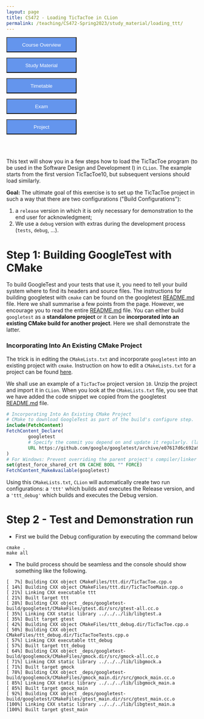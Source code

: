 ```yaml
---
layout: page
title: CS472 - Loading TicTacToe in CLion
permalink: /teaching/CS472-Spring2023/study_material/loading_ttt/
---
```


<form action="/teaching/CS472-Spring2023">
    <input type="submit" style="background-color:cornflowerblue;color:white;width:185px;
height:40px;" value="Course Overview" />
</form>
<form action="/teaching/CS472-Spring2023/study_material">
    <input type="submit" style="background-color:cornflowerblue;color:white;width:185px;
height:40px;" value="Study Material" />
</form>
<form action="/teaching/CS472-Spring2023/Timetable">
    <input type="submit" style="background-color:cornflowerblue;color:white;width:185px;
height:40px;" value="Timetable" />
</form>
<form action="/teaching/CS472-Spring2023/Exam">
    <input type="submit" style="background-color:cornflowerblue;color:white;width:185px;
height:40px;" value="Exam" />
</form>
<form action="/teaching/CS472-Spring2023/project">
    <input type="submit" style="background-color:cornflowerblue;color:white;width:185px;
height:40px;" value="Project" />
</form>


<br/>
<br/>

This text will show you in a few steps how to load the TicTacToe program (to be used in the Software Design and Development I) in ```CLion```. 
The example starts from the first version TicTacToe10, but subsequent versions should load similarly.

**Goal:** 
The ultimate goal of this exercise is to set up the TicTacToe project in such a way that there are two configurations ("Build Configurations"): 
1.  a ```release``` version in which it is only necessary for demonstration to the end user for acknowledgment; 
2.  We use a ```debug``` version with extras during the development process (```tests```, ```debug```, ...).

Step 1: Building GoogleTest with CMake
========
To build GoogleTest and your tests that use it, you need to tell your build system where to find its headers and source files.
The instructions for building googletest with ```cmake``` can be found on the googletest [README.md](https://github.com/google/googletest/tree/main/googletest) file.
Here we shall summarise a few points from the page. However, we encourage you to read the entire [README.md](https://github.com/google/googletest/tree/main/googletest) file.
You can either build ```googletest``` as a **standalone project** or it can be **incorporated into an existing CMake build for another project**.
Here we shall demonstrate the latter.

### Incorporating Into An Existing CMake Project
The trick is in editing the ```CMakeLists.txt``` and incorporate ```googletest``` into an existing project with ```cmake```.
Instruction on how to edit a ```CMakeLists.txt``` for a project can be found [here](https://www.jetbrains.com/help/clion/cmakelists-txt-file.html#cmakelist-template).

We shall use an example of a ```TicTacToe``` project version ```10```.
Unzip the project and import it in ``CLion``. When you look at the ```CMakeLists.txt``` file, you see that we have added the code snippet
we copied from the googletest [README.md](https://github.com/google/googletest/tree/main/googletest) file.


```cmake
# Incorporating Into An Existing CMake Project
# CMake to download GoogleTest as part of the build's configure step.
include(FetchContent)
FetchContent_Declare(
        googletest
        # Specify the commit you depend on and update it regularly. (latest googletest commit - October 19, 2022)
        URL https://github.com/google/googletest/archive/e07617d6c692a96e126f11f85c3e38e46b10b4d0.zip
)
# For Windows: Prevent overriding the parent project's compiler/linker settings
set(gtest_force_shared_crt ON CACHE BOOL "" FORCE)
FetchContent_MakeAvailable(googletest)
```


Using this ```CMakeLists.txt```, ```CLion``` will automatically create two run configurations: a ```'ttt'``` which builds and executes the Release version, and a ```'ttt_debug'``` which builds and executes the Debug version.

Step 2 - Test and Demonstration run
========
* First we build the Debug configuration by executing the command below

```commandline
cmake .
make all
```

* The build process should be seamless and the console should show something like the following.

```commandline
[  7%] Building CXX object CMakeFiles/ttt.dir/TicTacToe.cpp.o
[ 14%] Building CXX object CMakeFiles/ttt.dir/TicTacToeMain.cpp.o
[ 21%] Linking CXX executable ttt
[ 21%] Built target ttt
[ 28%] Building CXX object _deps/googletest-build/googletest/CMakeFiles/gtest.dir/src/gtest-all.cc.o
[ 35%] Linking CXX static library ../../../lib/libgtest.a
[ 35%] Built target gtest
[ 42%] Building CXX object CMakeFiles/ttt_debug.dir/TicTacToe.cpp.o
[ 50%] Building CXX object CMakeFiles/ttt_debug.dir/TicTacToeTests.cpp.o
[ 57%] Linking CXX executable ttt_debug
[ 57%] Built target ttt_debug
[ 64%] Building CXX object _deps/googletest-build/googlemock/CMakeFiles/gmock.dir/src/gmock-all.cc.o
[ 71%] Linking CXX static library ../../../lib/libgmock.a
[ 71%] Built target gmock
[ 78%] Building CXX object _deps/googletest-build/googlemock/CMakeFiles/gmock_main.dir/src/gmock_main.cc.o
[ 85%] Linking CXX static library ../../../lib/libgmock_main.a
[ 85%] Built target gmock_main
[ 92%] Building CXX object _deps/googletest-build/googletest/CMakeFiles/gtest_main.dir/src/gtest_main.cc.o
[100%] Linking CXX static library ../../../lib/libgtest_main.a
[100%] Built target gtest_main
 ```

